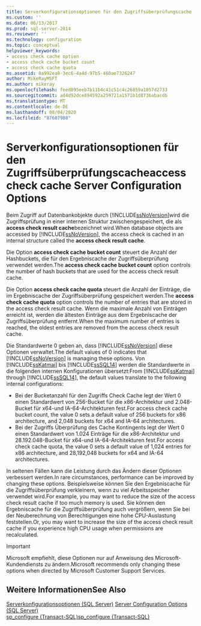 ```yaml
---
title: Serverkonfigurationsoptionen für den Zugriffsüberprüfungscache | Microsoft-Dokumentation
ms.custom: ''
ms.date: 06/13/2017
ms.prod: sql-server-2014
ms.reviewer: ''
ms.technology: configuration
ms.topic: conceptual
helpviewer_keywords:
- access check cache option
- access check cache bucket count
- access check cache quota
ms.assetid: 0a992ea8-3ec6-4a4d-97b5-460ae7326247
author: MikeRayMSFT
ms.author: mikeray
ms.openlocfilehash: feed895eeb7b11b4c41c51c4c26859a1057d2733
ms.sourcegitcommit: ad4d92dce894592a259721a1571b1d8736abacdb
ms.translationtype: MT
ms.contentlocale: de-DE
ms.lasthandoff: 08/04/2020
ms.locfileid: "87607988"
---
```

# <a name="access-check-cache-server-configuration-options"></a><span data-ttu-id="0bda0-102">Serverkonfigurationsoptionen für den Zugriffsüberprüfungscache</span><span class="sxs-lookup"><span data-stu-id="0bda0-102">access check cache Server Configuration Options</span></span>
<span data-ttu-id="0bda0-103">Beim Zugriff auf Datenbankobjekte durch [!INCLUDE[ssNoVersion](../../includes/ssnoversion-md.md)]wird die Zugriffsprüfung in einer internen Struktur zwischengespeichert, die als **access check result cache**bezeichnet wird.</span><span class="sxs-lookup"><span data-stu-id="0bda0-103">When database objects are accessed by [!INCLUDE[ssNoVersion](../../includes/ssnoversion-md.md)], the access check is cached in an internal structure called the **access check result cache**.</span></span> 
  
<span data-ttu-id="0bda0-104">Die Option **access check cache bucket count** steuert die Anzahl der Hashbuckets, die für den Ergebniscache der Zugriffsüberprüfung verwendet werden.</span><span class="sxs-lookup"><span data-stu-id="0bda0-104">The **access check cache bucket count** option controls the number of hash buckets that are used for the access check result cache.</span></span> 

<span data-ttu-id="0bda0-105">Die Option **access check cache quota** steuert die Anzahl der Einträge, die im Ergebniscache der Zugriffsüberprüfung gespeichert werden.</span><span class="sxs-lookup"><span data-stu-id="0bda0-105">The **access check cache quota** option controls the number of entries that are stored in the access check result cache.</span></span> <span data-ttu-id="0bda0-106">Wenn die maximale Anzahl von Einträgen erreicht ist, werden die ältesten Einträge aus dem Ergebniscache der Zugriffsüberprüfung entfernt.</span><span class="sxs-lookup"><span data-stu-id="0bda0-106">When the maximum number of entries is reached, the oldest entries are removed from the access check result cache.</span></span>
  
<span data-ttu-id="0bda0-107">Die Standardwerte 0 geben an, dass [!INCLUDE[ssNoVersion](../../includes/ssnoversion-md.md)] diese Optionen verwaltet.</span><span class="sxs-lookup"><span data-stu-id="0bda0-107">The default values of 0 indicates that [!INCLUDE[ssNoVersion](../../includes/ssnoversion-md.md)] is managing these options.</span></span> <span data-ttu-id="0bda0-108">Von [!INCLUDE[ssKatmai](../../includes/ssKatmai-md.md)] bis [!INCLUDE[ssSQL14](../../includes/sssql14-md.md)] werden die Standardwerte in die folgenden internen Konfigurationen übersetzt:</span><span class="sxs-lookup"><span data-stu-id="0bda0-108">From [!INCLUDE[ssKatmai](../../includes/ssKatmai-md.md)] through [!INCLUDE[ssSQL14](../../includes/sssql14-md.md)], the default values translate to the following internal configurations:</span></span>
-   <span data-ttu-id="0bda0-109">Bei der Bucketanzahl für den Zugriffs Check Cache legt der Wert 0 einen Standardwert von 256-Bucket für die x86-Architektur und 2.048-Bucket für x64-und IA-64-Architekturen fest.</span><span class="sxs-lookup"><span data-stu-id="0bda0-109">For access check cache bucket count, the value 0 sets a default value of 256 buckets for x86 architecture, and 2,048 buckets for x64 and IA-64 architectures.</span></span>
-   <span data-ttu-id="0bda0-110">Bei der Zugriffs Überprüfung des Cache Kontingents legt der Wert 0 einen Standardwert von 1.024 Einträge für die x86-Architektur und 28.192.048-Bucket für x64-und IA-64-Architekturen fest.</span><span class="sxs-lookup"><span data-stu-id="0bda0-110">For access check cache quota, the value 0 sets a default value of 1,024 entries for x86 architecture, and 28,192,048 buckets for x64 and IA-64 architectures.</span></span>

<span data-ttu-id="0bda0-111">In seltenen Fällen kann die Leistung durch das Ändern dieser Optionen verbessert werden.</span><span class="sxs-lookup"><span data-stu-id="0bda0-111">In rare circumstances, performance can be improved by changing these options.</span></span> <span data-ttu-id="0bda0-112">Beispielsweise können Sie den Ergebniscache für die Zugriffsüberprüfung verkleinern, wenn zu viel Arbeitsspeicher verwendet wird.</span><span class="sxs-lookup"><span data-stu-id="0bda0-112">For example, you may want to reduce the size of the access check result cache if too much memory is used.</span></span> <span data-ttu-id="0bda0-113">Sie können den Ergebniscache für die Zugriffsüberprüfung auch vergrößern, wenn Sie bei der Neuberechnung von Berechtigungen eine hohe CPU-Auslastung feststellen.</span><span class="sxs-lookup"><span data-stu-id="0bda0-113">Or, you may want to increase the size of the access check result cache if you experience high CPU usage when permissions are recalculated.</span></span>

> [!IMPORTANT]
> <span data-ttu-id="0bda0-114">Microsoft empfiehlt, diese Optionen nur auf Anweisung des Microsoft-Kundendiensts zu ändern.</span><span class="sxs-lookup"><span data-stu-id="0bda0-114">Microsoft recommends only changing these options when directed by Microsoft Customer Support Services.</span></span>
  
## <a name="see-also"></a><span data-ttu-id="0bda0-115">Weitere Informationen</span><span class="sxs-lookup"><span data-stu-id="0bda0-115">See Also</span></span>  
 <span data-ttu-id="0bda0-116">[Serverkonfigurationsoptionen &#40;SQL Server&#41;](server-configuration-options-sql-server.md) </span><span class="sxs-lookup"><span data-stu-id="0bda0-116">[Server Configuration Options &#40;SQL Server&#41;](server-configuration-options-sql-server.md) </span></span>  
 [<span data-ttu-id="0bda0-117">sp_configure &#40;Transact-SQL&#41;</span><span class="sxs-lookup"><span data-stu-id="0bda0-117">sp_configure &#40;Transact-SQL&#41;</span></span>](/sql/relational-databases/system-stored-procedures/sp-configure-transact-sql)  
  
  
